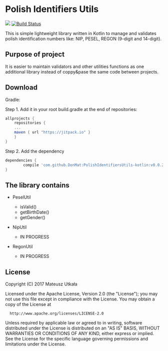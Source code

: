 # Polish Identifiers Utils
[![](https://jitpack.io/v/DonMat/PolishIdentifiersUtils-kotlin.svg)](https://jitpack.io/#DonMat/PolishIdentifiersUtils-kotlin)
[![Build Status](https://travis-ci.org/DonMat/PolishIdentifiersUtils-kotlin.svg?branch=master)](https://travis-ci.org/DonMat/PolishIdentifiersUtils-kotlin)


This is simple lightweight library written in Kotlin to manage and validates polish identification numbers like: NIP, PESEL, REGON (9-digit and 14-digit).

## Purpose of project
It is easier to maintain validators and other utilities functions as one additional library instead of coppy&pase the same code between projects.


## Download
Gradle:

Step 1. Add it in your root build.gradle at the end of repositories:

```gradle
allprojects {
    repositories {
	...
	maven { url "https://jitpack.io" }
    }
}
```

Step 2. Add the dependency
```gradle
dependencies {
        compile 'com.github.DonMat:PolishIdentifiersUtils-kotlin:v0.0.2'
}
```

## The library contains
- PeselUtil
  * isValid()
  * getBirthDate()
  * getGender()

- NipUtil
  * IN PROGRESS

- RegonUtil
  * IN PROGRESS

License
-------
  Copyright (C) 2017 Mateusz Utkała

  Licensed under the Apache License, Version 2.0 (the "License");
  you may not use this file except in compliance with the License.
  You may obtain a copy of the License at

      http://www.apache.org/licenses/LICENSE-2.0

  Unless required by applicable law or agreed to in writing, software
  distributed under the License is distributed on an "AS IS" BASIS,
  WITHOUT WARRANTIES OR CONDITIONS OF ANY KIND, either express or implied.
  See the License for the specific language governing permissions and
  limitations under the License.